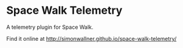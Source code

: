 # Space Walk Telemetry

A telemetry plugin for Space Walk.

Find it online at http://simonwallner.github.io/space-walk-telemetry/
